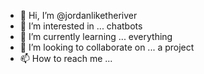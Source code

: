 - 👋 Hi, I’m @jordanliketheriver
- 👀 I’m interested in ... chatbots
- 🌱 I’m currently learning ... everything
- 💞️ I’m looking to collaborate on ... a project
- 📫 How to reach me ... 

<!---
jordanliketheriver/jordanliketheriver is a ✨ special ✨ repository because its `README.md` (this file) appears on your GitHub profile.
You can click the Preview link to take a look at your changes.
--->

